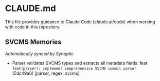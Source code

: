 # CLAUDE.md

This file provides guidance to Claude Code (claude.ai/code) when working with code in this repository.

## SVCMS Memories

*Automatically synced by Synaptic*

- Parser validates SVCMS types and extracts all metadata fields: feat `feat(parser): implement comprehensive SVCMS commit parser` (5dc49a6) [parser, regex, svcms]
